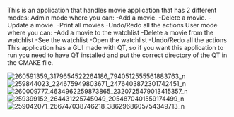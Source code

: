 This is an application that handles movie application that has 2 different modes:
  Admin mode where you can:
    -Add a movie.
    -Delete a movie.
    -Update a movie.
    -Print all movies
    -Undo/Redo all the actions
  User mode where you can:
    -Add a movie to the watchlist
    -Delete a movie from the watchlist
    -See the watchlist
    -Open the watchlist
    -Undo/Redo all the actions
 This application has a GUI made with QT, so if you want this application to run you need to have QT installed and put the correct directory of 
 the QT in the CMAKE file.
 
 
 
![260591359_3179654522264186_7940512555561883763_n](https://user-images.githubusercontent.com/72079607/143250954-3fc280fd-315e-47a2-a3d5-5bdbc51f9f4b.png)
![259844023_224675949803671_2476403872301742451_n](https://user-images.githubusercontent.com/72079607/143250956-4ba6232c-8ff7-4f98-b65d-a1bf52d794ce.png)
![260009777_4634962259873865_2320725479013415357_n](https://user-images.githubusercontent.com/72079607/143250958-4c279fb8-0855-4fc1-a220-ee7fb3ab322e.png)
![259399152_264431225745049_2054870401559174499_n](https://user-images.githubusercontent.com/72079607/143250961-62663dc0-091b-40ab-b2e0-c7d6373bf791.png)
![259042071_266747038746218_3862968605754349713_n](https://user-images.githubusercontent.com/72079607/143250962-071cf299-d2d4-4638-95a5-9de0c574e5cf.png)
